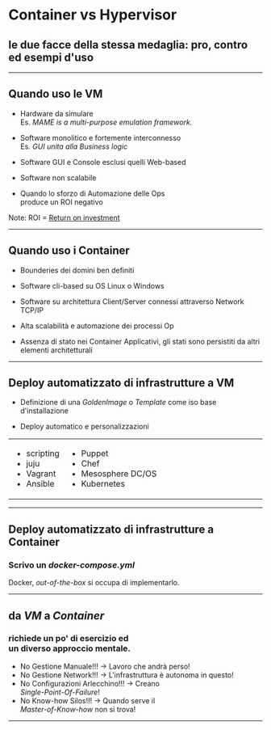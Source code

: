 # Container vs Hypervisor

## le due facce della stessa medaglia: pro, contro ed esempi d'uso

---

## Quando uso le VM

* Hardware da simulare<br>Es. <i>MAME is a multi-purpose emulation framework.</i>

* Software monolitico e fortemente interconnesso<br>Es. <i>GUI unita alla Business logic</i>

* Software GUI e Console esclusi quelli Web-based

* Software non scalabile

* Quando lo sforzo di Automazione delle Ops<br>produce un ROI negativo

Note: ROI = [Return on investment](https://it.wikipedia.org/wiki/Return_on_investment)

---

## Quando uso i Container

* Bounderies dei domini ben definiti

* Software cli-based su OS Linux o Windows

* Software su architettura Client/Server connessi attraverso Network TCP/IP

* Alta scalabilità e automazione dei processi Op

* Assenza di stato nei Container Applicativi, gli stati sono persistiti da altri elementi architetturali

---

## Deploy automatizzato di infrastrutture a VM

* Definizione di una _GoldenImage_ o _Template_ come iso base d'installazione

* Deploy automatico e personalizzazioni

<table>
  <tbody>
    <tr>
      <td style="center; vertical-align: middle;">
        <ul>
          <li>scripting</li>
          <li>juju</li>
          <li>Vagrant</li>
          <li>Ansible</li>
        </ul>
      </td>
      <td style="center; vertical-align: middle; width:500px;">
        <ul>
          <li>Puppet</li>
          <li>Chef</li>
          <li>Mesosphere DC/OS</li>
          <li>Kubernetes</li>
        </ul>
      </td>
    </tr>
  </tbody>
</table>

---

## Deploy automatizzato di infrastrutture a Container

### Scrivo un _docker-compose.yml_ 

Docker, _out-of-the-box_ si occupa di implementarlo.

---

## da _VM_ a _Container_ 
### richiede un po' di esercizio ed<br>un diverso approccio mentale.

* No Gestione Manuale!!! -> Lavoro che andrà perso!
* No Gestione Network!!! -> L'infrastruttura è autonoma in questo!
* No Configurazioni Arlecchino!!! -> Creano<br>_Single-Point-Of-Failure_!
* No Know-how Silos!!! -> Quando serve il<br>_Master-of-Know-how_ non si trova!

---